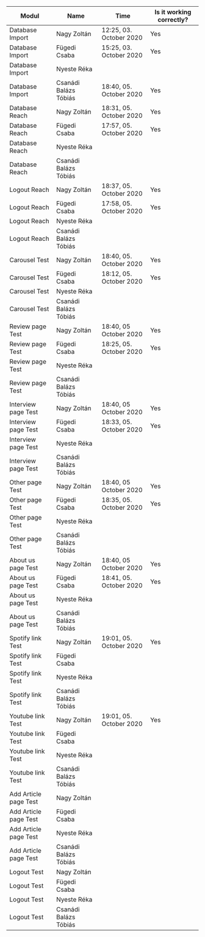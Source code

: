 | Modul | Name | Time | Is it working correctly? |
|-------|------|------|--------------------------|
| Database Import| Nagy Zoltán | 12:25, 03. October 2020 | Yes |
| Database Import| Fügedi Csaba | 15:25, 03. October 2020 | Yes |
| Database Import| Nyeste Réka |  |  |
| Database Import| Csanádi Balázs Tóbiás | 18:40, 05. October 2020 | Yes |
| Database Reach | Nagy Zoltán | 18:31, 05. October 2020 | Yes |
| Database Reach | Fügedi Csaba | 17:57, 05. October 2020 | Yes |
| Database Reach | Nyeste Réka |  |  |
| Database Reach | Csanádi Balázs Tóbiás |  |  |
| Logout Reach | Nagy Zoltán | 18:37, 05. October 2020 | Yes |
| Logout Reach | Fügedi Csaba | 17:58, 05. October 2020 | Yes |
| Logout Reach | Nyeste Réka |  |  |
| Logout Reach | Csanádi Balázs Tóbiás |  |  |
| Carousel Test | Nagy Zoltán | 18:40, 05. October 2020 | Yes |
| Carousel Test | Fügedi Csaba | 18:12, 05. October 2020 | Yes |
| Carousel Test | Nyeste Réka |  |  |
| Carousel Test | Csanádi Balázs Tóbiás |  |  |
| Review page Test | Nagy Zoltán | 18:40, 05 October 2020 | Yes |
| Review page Test | Fügedi Csaba | 18:25, 05. October 2020 | Yes |
| Review page Test | Nyeste Réka |  |  |
| Review page Test | Csanádi Balázs Tóbiás |  |  |
| Interview page Test | Nagy Zoltán | 18:40, 05 October 2020 | Yes |
| Interview page Test | Fügedi Csaba | 18:33, 05. October 2020 | Yes |
| Interview page Test | Nyeste Réka |  |  |
| Interview page Test | Csanádi Balázs Tóbiás |  |  |
| Other page Test | Nagy Zoltán | 18:40, 05 October 2020 | Yes |
| Other page Test | Fügedi Csaba | 18:35, 05. October 2020 | Yes |
| Other page Test | Nyeste Réka |  |  |
| Other page Test | Csanádi Balázs Tóbiás |  |  |
| About us page Test | Nagy Zoltán | 18:40, 05 October 2020 | Yes |
| About us page Test | Fügedi Csaba | 18:41, 05. October 2020 | Yes |
| About us page Test | Nyeste Réka |  |  |
| About us page Test | Csanádi Balázs Tóbiás |  |  |
| Spotify link Test | Nagy Zoltán | 19:01, 05. October 2020 | Yes |
| Spotify link Test | Fügedi Csaba |  |  |
| Spotify link Test | Nyeste Réka |  |  |
| Spotify link Test | Csanádi Balázs Tóbiás |  |  |
| Youtube link Test | Nagy Zoltán | 19:01, 05. October 2020 | Yes |
| Youtube link Test | Fügedi Csaba |  |  |
| Youtube link Test | Nyeste Réka |  |  |
| Youtube link Test | Csanádi Balázs Tóbiás |  |  |
| Add Article page Test | Nagy Zoltán |  |  |
| Add Article page Test | Fügedi Csaba |  |  |
| Add Article page Test | Nyeste Réka |  |  |
| Add Article page Test | Csanádi Balázs Tóbiás |  |  |
| Logout Test | Nagy Zoltán |  |  |
| Logout Test | Fügedi Csaba |  |  |
| Logout Test | Nyeste Réka |  |  |
| Logout Test | Csanádi Balázs Tóbiás |  |  |



